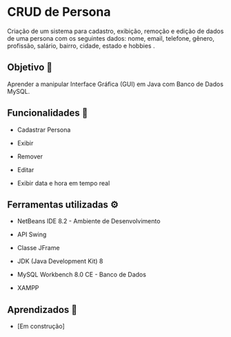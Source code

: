 # CRUD de Persona

Criação de um sistema para cadastro, exibição, remoção e edição de dados de uma persona com os seguintes dados: nome, email, telefone, gênero, profissão, salário, bairro, cidade, estado e hobbies .

## Objetivo :dart:

Aprender a manipular Interface Gráfica (GUI) em Java com Banco de Dados MySQL.


## Funcionalidades :memo:

- Cadastrar Persona

- Exibir

- Remover

- Editar

- Exibir data e hora em tempo real

  


## Ferramentas utilizadas :gear:

- NetBeans IDE 8.2 - Ambiente de Desenvolvimento

- API Swing 

- Classe JFrame

- JDK (Java Development Kit) 8

- MySQL Workbench 8.0 CE - Banco de Dados

- XAMPP 

  

## Aprendizados :muscle:

- [Em construção]

  



